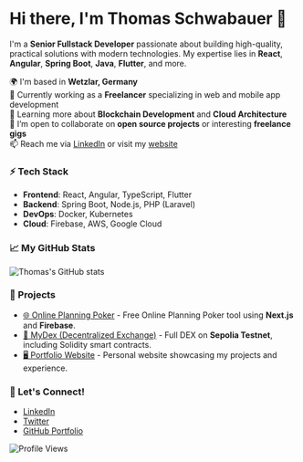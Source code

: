 # Hi there, I'm Thomas Schwabauer 👋

I'm a **Senior Fullstack Developer** passionate about building high-quality, practical solutions with modern technologies. My expertise lies in **React**, **Angular**, **Spring Boot**, **Java**, **Flutter**, and more. 

🌍 I'm based in **Wetzlar, Germany**  
💼 Currently working as a **Freelancer** specializing in web and mobile app development  
🌱 Learning more about **Blockchain Development** and **Cloud Architecture**  
👯 I’m open to collaborate on **open source projects** or interesting **freelance gigs**  
📫 Reach me via [LinkedIn](https://linkedin.com/in/thomas-schwabauer) or visit my [website](https://www.thomas-schwabauer.de)

### ⚡ Tech Stack

- **Frontend**: React, Angular, TypeScript, Flutter
- **Backend**: Spring Boot, Node.js, PHP (Laravel)
- **DevOps**: Docker, Kubernetes
- **Cloud**: Firebase, AWS, Google Cloud

### 📈 My GitHub Stats

![Thomas's GitHub stats](https://github-readme-stats.vercel.app/api?username=thenadev&show_icons=true&theme=radical)

### 🚀 Projects

- [🌐 Online Planning Poker](https://www.online-planning-poker.de) - Free Online Planning Poker tool using **Next.js** and **Firebase**.
- [🔄 MyDex (Decentralized Exchange)](https://my-o2wznex4e-tjoooobooo.vercel.app) - Full DEX on **Sepolia Testnet**, including Solidity smart contracts.
- [🖥️ Portfolio Website](https://www.thomas-schwabauer.de) - Personal website showcasing my projects and experience.


### 🔗 Let's Connect!

- [LinkedIn](https://www.linkedin.com/in/thomas-schwabauer-a3a525163/)
- [Twitter](https://x.com/ThenaDev)
- [GitHub Portfolio](https://github.com/thenadev)

![Profile Views](https://komarev.com/ghpvc/?username=thenadev&color=blue)
